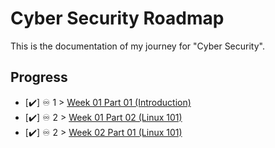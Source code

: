 <!-- @format -->

# Cyber Security Roadmap

This is the documentation of my journey for "Cyber Security".

## Progress

- [✔️] ♾️ 1 > [Week 01 Part 01 (Introduction) ](./Weeks/week_01_part_01.md)
- [✔️] ♾️ 2 > [Week 01 Part 02 (Linux 101) ](./Weeks/week_01_part_02.md)
- [✔️] ♾️ 2 > [Week 02 Part 01 (Linux 101) ](./Weeks/week_02_part_01.md)

